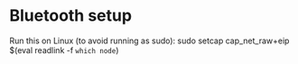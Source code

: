 # Bluetooth setup

Run this on Linux (to avoid running as sudo):
sudo setcap cap_net_raw+eip $(eval readlink -f `which node`)
